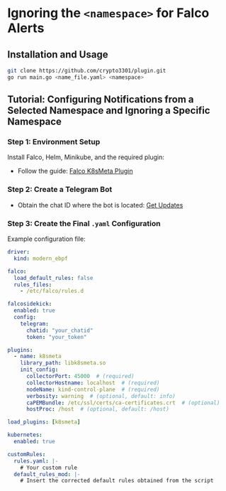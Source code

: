 # Ignoring the `<namespace>` for Falco Alerts

## Installation and Usage

```sh
git clone https://github.com/crypto3301/plugin.git
go run main.go <name_file.yaml> <namespace>
```

## Tutorial: Configuring Notifications from a Selected Namespace and Ignoring a Specific Namespace

### Step 1: Environment Setup
Install Falco, Helm, Minikube, and the required plugin:

- Follow the guide: [Falco K8sMeta Plugin](https://falco.org/blog/falco-k8smeta-plugin/)

### Step 2: Create a Telegram Bot
- Obtain the chat ID where the bot is located: [Get Updates](https://api.telegram.org/bot/getUpdates)

### Step 3: Create the Final `.yaml` Configuration
Example configuration file:

```yaml
driver:
  kind: modern_ebpf

falco:
  load_default_rules: false  
  rules_files:
    - /etc/falco/rules.d

falcosidekick:
  enabled: true
  config:
    telegram:
      chatid: "your_chatid"
      token: "your_token"

plugins:
  - name: k8smeta
    library_path: libk8smeta.so
    init_config:
      collectorPort: 45000  # (required)
      collectorHostname: localhost  # (required)
      nodeName: kind-control-plane  # (required)
      verbosity: warning  # (optional, default: info)
      caPEMBundle: /etc/ssl/certs/ca-certificates.crt  # (optional)
      hostProc: /host  # (optional, default: /host)

load_plugins: [k8smeta]

kubernetes:
  enabled: true

customRules:
  rules.yaml: |-    
    # Your custom rule
  default_rules_mod: |-
    # Insert the corrected default rules obtained from the script
```

